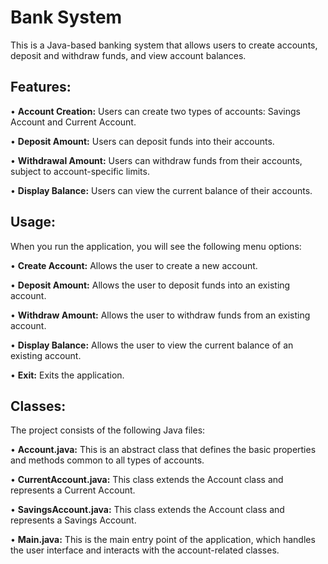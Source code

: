 # Bank System
This is a Java-based banking system that allows users to create accounts, deposit and withdraw funds, and view account balances.

## Features:
• **Account Creation:** Users can create two types of accounts: Savings Account and Current Account.

• **Deposit Amount:** Users can deposit funds into their accounts.

• **Withdrawal Amount:** Users can withdraw funds from their accounts, subject to account-specific limits.

• **Display Balance:** Users can view the current balance of their accounts.

## Usage:
When you run the application, you will see the following menu options:

• **Create Account:** Allows the user to create a new account.

• **Deposit Amount:** Allows the user to deposit funds into an existing account.

• **Withdraw Amount:** Allows the user to withdraw funds from an existing account.

• **Display Balance:** Allows the user to view the current balance of an existing account.

• **Exit:** Exits the application.

## Classes:
The project consists of the following Java files:

• **Account.java:** This is an abstract class that defines the basic properties and methods common to all types of accounts.

• **CurrentAccount.java:** This class extends the Account class and represents a Current Account.

• **SavingsAccount.java:** This class extends the Account class and represents a Savings Account.

• **Main.java:** This is the main entry point of the application, which handles the user interface and interacts with the account-related classes.
